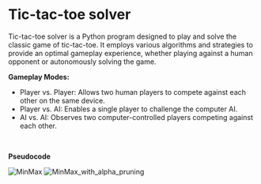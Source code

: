 # Tic-tac-toe solver

Tic-tac-toe solver is a Python program designed to play and solve the classic game of tic-tac-toe. It employs various algorithms and strategies to provide an optimal gameplay experience, whether playing against a human opponent or autonomously solving the game.

**Gameplay Modes:**  

* Player vs. Player: Allows two human players to compete against each other on the same device.  
* Player vs. AI: Enables a single player to challenge the computer AI.  
* AI vs. AI: Observes two computer-controlled players competing against each other.

<br>

**Pseudocode**

![MinMax](https://github.com/Juhyunn0/tictactoe-solver/assets/133834440/e45e01bc-9d48-4a0a-9ae7-7ab752334f35)
![MinMax_with_alpha_pruning](https://github.com/Juhyunn0/tictactoe-solver/assets/133834440/eedb3b2f-118d-44e9-8e1e-987bf8d89cc3)
